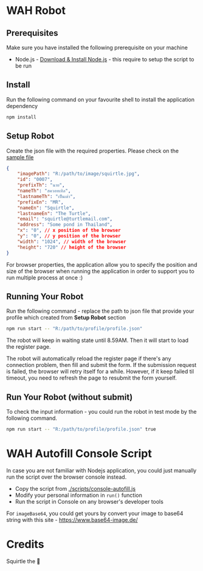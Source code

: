 # WAH Robot

## Prerequisites
Make sure you have installed the following prerequisite on your machine
* Node.js - [Download & Install Node.js](https://nodejs.org/en/download/) - this require to setup the script to be run

## Install
Run the following command on your favourite shell to install the application dependency
```bash
npm install
```

## Setup Robot
Create the json file with the required properties. Please check on the [sample file](./src/profile.sample.json)

```json
{
    "imagePath": "R:/path/to/image/squirtle.jpg",
    "id": "0007",
    "prefixTh": "นาย",
    "nameTh": "สควอทเทิล",
    "lastnameTh": "เป็นเต่า",
    "prefixEn": "MR",
    "nameEn": "Squirtle",
    "lastnameEn": "The Turtle",
    "email": "squirtle@turtlemail.com",
    "address": "Some pond in Thailand",
    "x": "0", // x position of the browser
    "y": "0", // y position of the browser
    "width": "1024", // width of the browser
    "height": "720" // height of the browser
}
```

For browser properties, the application allow you to specify the position and size of the browser when running the application in order to support you to run multiple process at once :)

## Running Your Robot
Run the following command - replace the path to json file that provide your profile which created  from **Setup Robot** section

```bash
npm run start -- "R:/path/to/profile/profile.json"
```

The robot will keep in waiting state until 8.59AM. Then it will start to load the register page.

The robot will automatically reload the register page if there's any connection problem, then fill and submit the form. If the submission request is failed, the browser will retry itself for a while. However, if it keep failed til timeout, you need to refresh the page to resubmit the form yourself.

## Run Your Robot (without submit)

To check the input information - you could run the robot in test mode by the following command.

```bash
npm run start -- "R:/path/to/profile/profile.json" true
```


# WAH Autofill Console Script

In case you are not familiar with Nodejs application, you could just manually run the script over the browser console instead.

* Copy the script from [./scripts/console-autofill.js](./scripts/console-autofill.js)
* Modify your personal information in `run()` function
* Run the script in Console on any browser's developer tools

For `imageBase64`, you could get yours by convert your image to base64 string with this site - https://www.base64-image.de/

# Credits

Squirtle the 🐢
